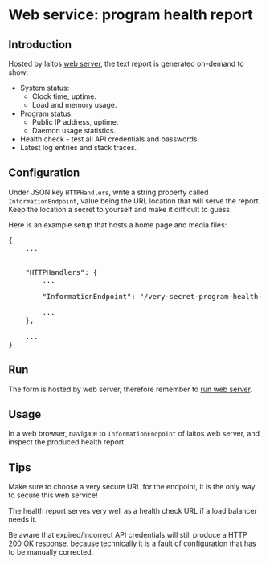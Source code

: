 # Web service: program health report

## Introduction
Hosted by laitos [web server](https://github.com/HouzuoGuo/laitos/wiki/Daemon:-web-server), the text report is generated
on-demand to show:
- System status:
  * Clock time, uptime.
  * Load and memory usage.
- Program status:
  * Public IP address, uptime.
  * Daemon usage statistics.
- Health check - test all API credentials and passwords.
- Latest log entries and stack traces.

## Configuration
Under JSON key `HTTPHandlers`, write a string property called `InformationEndpoint`, value being the URL location that
will serve the report. Keep the location a secret to yourself and make it difficult to guess.

Here is an example setup that hosts a home page and media files:
<pre>
{
    ...


    "HTTPHandlers": {
        ...

        "InformationEndpoint": "/very-secret-program-health-report",

        ...
    },

    ...
}
</pre>

## Run
The form is hosted by web server, therefore remember to [run web server](https://github.com/HouzuoGuo/laitos/wiki/Daemon:-web-server#run).

## Usage
In a web browser, navigate to `InformationEndpoint` of laitos web server, and inspect the produced health report.

## Tips
Make sure to choose a very secure URL for the endpoint, it is the only way to secure this web service!

The health report serves very well as a health check URL if a load balancer needs it.

Be aware that expired/incorrect API credentials will still produce a HTTP 200 OK response, because technically it is a
fault of configuration that has to be manually corrected.
